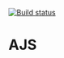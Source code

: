 
[![Build status](https://ci.appveyor.com/api/projects/status/204ig61pj723gckp?svg=true)](https://ci.appveyor.com/project/NKhashchanov/ajshw92)

# AJS
